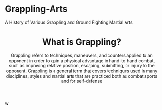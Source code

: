 # Grappling-Arts
A History of Various Grappling and Ground Fighting Martial Arts


<header>
    <h1>What is Grappling?</h1>
        <p>Grappling refers to techniques, maneuvers, and counters applied to an opponent in order to gain a physical advantage in hand-to-hand combat, such as improving relative position, escaping, submitting, or injury to the opponent. Grappling is a general term that covers techniques used in many disciplines, styles and martial arts that are practiced both as combat sports and for self-defense</p>
  </header>
  
  <img src="http://madisongoldenknightswrestling.com/wp-content/uploads/2014/03/Take-the-Five.jpg" alt="wrestler suplex" style="width:15px;height:20px;">
